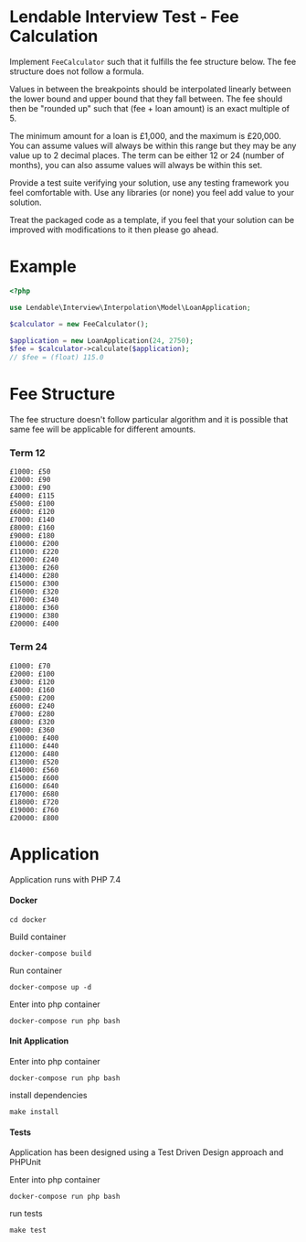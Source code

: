 Lendable Interview Test - Fee Calculation
=====
Implement `FeeCalculator` such that it fulfills the fee structure below.
The fee structure does not follow a formula. 

Values in between the breakpoints should be interpolated linearly between
the lower bound and upper bound that they fall between. The fee should then be 
"rounded up" such that (fee + loan amount) is an exact multiple of 5.

The minimum amount for a loan is £1,000, and the maximum is £20,000.
You can assume values will always be within this range but they may be any value 
up to 2 decimal places.
The term can be either 12 or 24 (number of months), you can also
assume values will always be within this set.

Provide a test suite verifying your solution, use any testing framework
you feel comfortable with. Use any libraries (or none) you feel add value 
to your solution.

Treat the packaged code as a template, if you feel that your solution can be
improved with modifications to it then please go ahead.

# Example
```php
<?php

use Lendable\Interview\Interpolation\Model\LoanApplication;

$calculator = new FeeCalculator();

$application = new LoanApplication(24, 2750);
$fee = $calculator->calculate($application);
// $fee = (float) 115.0
```

# Fee Structure
The fee structure doesn't follow particular algorithm and it is possible that same fee will be applicable for different amounts.

### Term 12
```
£1000: £50
£2000: £90
£3000: £90
£4000: £115
£5000: £100
£6000: £120
£7000: £140
£8000: £160
£9000: £180
£10000: £200
£11000: £220
£12000: £240
£13000: £260
£14000: £280
£15000: £300
£16000: £320
£17000: £340
£18000: £360
£19000: £380
£20000: £400
```

### Term 24

```
£1000: £70
£2000: £100
£3000: £120
£4000: £160
£5000: £200
£6000: £240
£7000: £280
£8000: £320
£9000: £360
£10000: £400
£11000: £440
£12000: £480
£13000: £520
£14000: £560
£15000: £600
£16000: £640
£17000: £680
£18000: £720
£19000: £760
£20000: £800
```

# Application
Application runs with PHP 7.4

#### Docker

```
cd docker
```

Build container
```
docker-compose build
```

Run container
```
docker-compose up -d
```

Enter into php container
```
docker-compose run php bash
```

#### Init Application

Enter into php container
```
docker-compose run php bash
```

install dependencies
```
make install
``` 

#### Tests

Application has been designed using a Test Driven Design approach and PHPUnit

Enter into php container
```
docker-compose run php bash
```

run tests
```
make test
``` 
